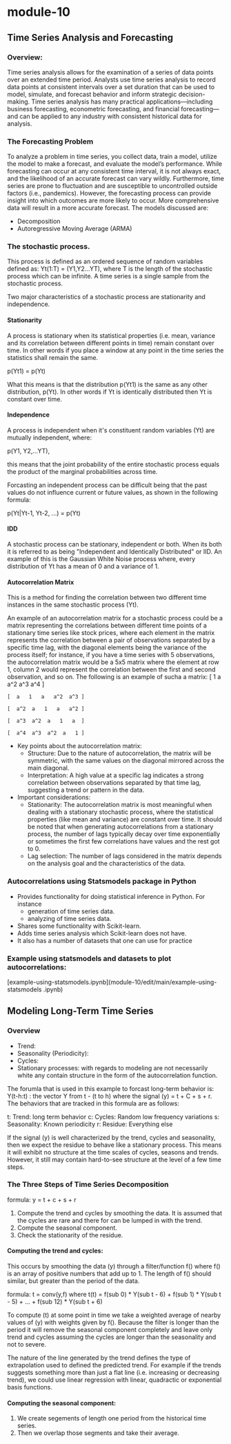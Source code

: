 # module-10
## Time Series Analysis and Forecasting

### Overview:
Time series analysis allows for the examination of a series of data points over an extended time period. Analysts use time series analysis to record data points at consistent intervals over a set duration that can be used to model, simulate, and forecast behavior and inform strategic decision-making.
Time series analysis has many practical applications—including business forecasting, econometric forecasting, and financial forecasting—and can be applied to any industry with consistent historical data for analysis.

### The Forecasting Problem
To analyze a problem in time series, you collect data, train a model, utilize the model to make a forecast, and evaluate the model’s performance. While forecasting can occur at any consistent time interval, it is not always exact, and the likelihood of an accurate forecast can vary wildly. Furthermore, time series are prone to fluctuation and are susceptible to uncontrolled outside factors (i.e., pandemics).  However, the forecasting process can provide insight into which outcomes are more likely to occur. More comprehensive data will result in a more accurate forecast.  The models discussed are:
- Decomposition
- Autoregressive Moving Average (ARMA)

### The stochastic process.  
This process is defined as an ordered sequence of random variables defined as: Yt(1:T) = (Y1,Y2...YT), where T is the length of the stochastic process which can be infinite.
A time series is a single sample from the stochastic process.

Two major characteristics of a stochastic process are stationarity and independence.

#### Stationarity
A process is stationary when its statistical properties (i.e. mean, variance and its correlation between different points in time) remain constant over time.
In other words if you place a window at any point in the time series the statistics shall remain the same.

p(Yt1) = p(Yt)

What this means is that the distribution p(Yt1) is the same as any other distribution, p(Yt).  In other words if Yt is identically distributed then Yt is constant over time.

#### Independence
A process is independent when it's constituent random variables (Yt) are mutually independent, where:

p(Y1, Y2,...YT),

this means that the joint probability of the entire stochastic process equals the product of the marginal probabilities across time. 

Forcasting an independent process can be difficult being that the past values do not influence current or future values, as shown in the following formula:

p(Yt|Yt-1, Yt-2, ...) = p(Yt)

#### IDD
A stochastic process can be stationary, independent or both.  When its both it is referred to as being "Independent and Identically Distributed" or IID.
An example of this is the Gaussian White Noise process where, every distribution of Yt has a mean of 0 and a variance of 1.

#### Autocorrelation Matrix
This is a method for finding the correlation between two different time instances in the same stochastic process (Yt).

An example of an autocorrelation matrix for a stochastic process could be a matrix representing the correlations between different time points of a stationary time series like stock prices, where each element in the matrix represents the correlation between a pair of observations separated by a specific time lag, with the diagonal elements being the variance of the process itself; for instance, if you have a time series with 5 observations, the autocorrelation matrix would be a 5x5 matrix where the element at row 1, column 2 would represent the correlation between the first and second observation, and so on.  The following is an example of sucha a matrix:
    [  1   a   a^2  a^3  a^4 ]

    [  a   1   a   a^2  a^3 ]

    [  a^2  a   1   a   a^2 ]

    [  a^3  a^2  a   1   a  ]

    [  a^4  a^3  a^2  a   1 ]


- Key points about the autocorrelation matrix:
  - Structure:
    Due to the nature of autocorrelation, the matrix will be symmetric, with the same values on the diagonal mirrored across the main diagonal. 
  - Interpretation:
    A high value at a specific lag indicates a strong correlation between observations separated by that time lag, suggesting a trend or pattern in the data. 
- Important considerations:
  - Stationarity:
    The autocorrelation matrix is most meaningful when dealing with a stationary stochastic process, where the statistical properties (like mean and variance) are constant over time. It should be noted that when generating autocorrelations from a stationary process, the number of lags typically decay over time exponentially or sometimes the first few correlations have values and the rest got to 0.
  - Lag selection:
    The number of lags considered in the matrix depends on the analysis goal and the characteristics of the data. 
### Autocorrelations using Statsmodels package in Python
- Provides functionality for doing statistical inference in Python.  For instance
  - generation of time series data.
  - analyzing of time series data.
- Shares some functionality with Scikit-learn.
- Adds time series analysis which Scikit-learn does not have.
- It also has a number of datasets that one can use for practice

### Example using statsmodels and datasets to plot autocorrelations:
[example-using-statsmodels.ipynb](module-10/edit/main/example-using-statsmodels .ipynb)

## Modeling Long-Term Time Series
### Overview
- Trend:
- Seasonality (Periodicity):
- Cycles: 
- Stationary processes: with regards to modeling are not necessarily white any contain structure in the form of the autocorrelation function.

The forumla that is used in this example to forcast long-term behavior is: 
Y(t-h:t) : the vector Y from t - (t to h)  where the signal (y) = t + C + s + r.  The behaviors that are tracked in this formula are as follows:

t: Trend: long term behavior
c: Cycles: Random low frequency variations
s: Seasonality: Known periodicity
r: Residue: Everything else

If the signal (y) is well characterized by the trend, cycles and seasonality, then we expect the residue to behave like a stationary process.  This means it will exhibit no structure at the time scales of cycles, seasons and trends.  However, it still may contain hard-to-see structure at the level of a few time steps.

### The Three Steps of Time Series Decomposition
formula: y = t + c + s + r
1. Compute the trend and cycles by smoothing the data.  It is assumed that the cycles are rare and there for can be lumped in with the trend.
2. Compute the seasonal component.
3. Check the stationarity of the residue.

#### Computing the trend and cycles:
This occurs by smoothing the data (y) through a filter/function f() where f() is an array of positive numbers that add up to 1.  The length of f() should similar, but greater than the period of the data.

formula: t = conv(y,f)  where t(t) = f(sub 0) * Y(sub t - 6) + f(sub 1) * Y(sub t - 5) + ... + f(sub 12) * Y(sub t + 6)

To compute (t) at some point in time we take a weighted average of nearby values of (y) with weights given by f().  Because the filter is longer than the period it will remove the seasonal component completely and leave only trend and cycles assuming the cycles are longer than the seasonality and not to severe.

The nature of the line generated by the trend defines the type of extrapolation used to defined the predicted trend.  For example if the trends suggests something more than just a flat line (i.e. increasing or decreasing trend), we could use linear regression with linear, quadractic or exponential basis functions.

#### Computing the seasonal component:
1. We create segements of length one period from the historical time series.
2. Then we overlap those segments and take their average.

